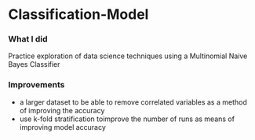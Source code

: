 # Classification-Model

### What I did
Practice exploration of data science techniques using a Multinomial Naive Bayes Classifier

### Improvements
- a larger dataset to be able to remove correlated variables as a method of improving the accuracy
- use k-fold stratification toimprove the number of runs as means of improving model accuracy
